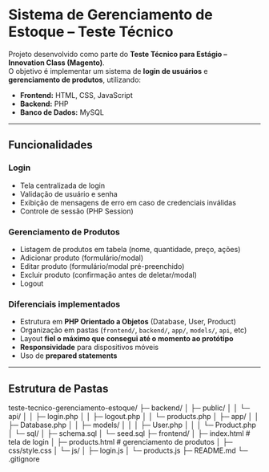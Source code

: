 # Sistema de Gerenciamento de Estoque – Teste Técnico

Projeto desenvolvido como parte do **Teste Técnico para Estágio – Innovation Class (Magento)**.  
O objetivo é implementar um sistema de **login de usuários** e **gerenciamento de produtos**, utilizando:

- **Frontend:** HTML, CSS, JavaScript
- **Backend:** PHP
- **Banco de Dados:** MySQL

---

## Funcionalidades

### Login
- Tela centralizada de login
- Validação de usuário e senha
- Exibição de mensagens de erro em caso de credenciais inválidas
- Controle de sessão (PHP Session)

### Gerenciamento de Produtos
- Listagem de produtos em tabela (nome, quantidade, preço, ações)
- Adicionar produto (formulário/modal)
- Editar produto (formulário/modal pré-preenchido)
- Excluir produto (confirmação antes de deletar/modal)
- Logout

### Diferenciais implementados
- Estrutura em **PHP Orientado a Objetos** (Database, User, Product)
- Organização em pastas (`frontend/`, `backend/`, `app/`, `models/`, `api`, etc)
- Layout **fiel o máximo que consegui até o momento ao protótipo**
- **Responsividade** para dispositivos móveis
- Uso de **prepared statements**

---

## Estrutura de Pastas

teste-tecnico-gerenciamento-estoque/
├─ backend/
│ ├─ public/
│ │ └─ api/
│ │ ├─ login.php
│ │ ├─ logout.php
│ │ └─ products.php
│ ├─ app/
│ │ ├─ Database.php
│ │ ├─ models/
│ │ │ ├─ User.php
│ │ │ └─ Product.php
│ └─ sql/
│ ├─ schema.sql
│ └─ seed.sql
├─ frontend/
│ ├─ index.html # tela de login
│ ├─ products.html # gerenciamento de produtos
│ ├─ css/style.css
│ └─ js/
│ ├─ login.js
│ └─ products.js
├─ README.md
└─ .gitignore
